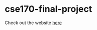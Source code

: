 # cse170-final-project

Check out the website [here](https://darwindev2002.github.io/cse170-final-project/welcome.html)